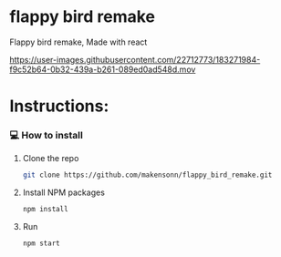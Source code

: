 # flappy bird remake
Flappy bird remake, Made with react

https://user-images.githubusercontent.com/22712773/183271984-f9c52b64-0b32-439a-b261-089ed0ad548d.mov


# Instructions:

### 💻 How to install

1. Clone the repo
   ```sh
   git clone https://github.com/makensonn/flappy_bird_remake.git
   ```
1. Install NPM packages
   ```sh
   npm install
   ```

1. Run
   ```sh
   npm start
   ```
   
 ### 
